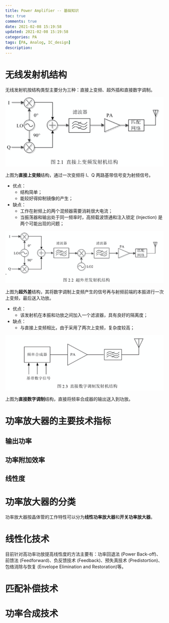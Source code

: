 ```yaml
---
title: Power Amplifier -- 基础知识
toc: true
comments: true
date: 2021-02-08 15:19:58
updated: 2021-02-08 15:19:58
categories: PA
tags: [PA, Analog, IC_design]
description:
---
```


# 无线发射机结构

无线发射机按结构类型主要分为三种：直接上变频、超外插和直接数字调制。

![image-20210219214746388](PA/image-20210219214746388.png)

上图为**直接上变频**结构，通过一次变频将 I、Q 两路基带信号变为射频信号。

- 优点：
  - 结构简单；
  - 能较好得抑制镜像的产生；
- 缺点：
  - 工作在射频上的两个混频器需要消耗很大电流；
  - 当振荡器和输出处于同一频率时，高频载波馈通和注入锁定 (Injection) 是两个可能出现的问题；

![image-20210219215427587](PA/image-20210219215427587.png)

上图为**超外差**结构，其将数字调制上变频产生的信号再与射频前端的本振进行一次上变频，最后送入功放。

- 优点：
  - 该发射机在本振和功放之间加入一个滤波器，具有良好的隔离度；
- 缺点：
  - 与直接上变频相比，由于采用了两次上变频，复杂度较高；



![image-20210219220156205](PA/image-20210219220156205.png)

上图为**直接数字调制**结构，直接将频率合成器的输出送入到功放。

# 功率放大器的主要技术指标

## 输出功率

## 功率附加效率

## 线性度

# 功率放大器的分类

功率放大器按晶体管的工作特性可以分为**线性功率放大器**和**开关功率放大器**。

# 线性化技术

目前针对高功率功放提高线性度的方法主要有：功率回退法 (Power Back-off)、前馈法 (Feedforward)、负反馈技术 (Feedback)、预失真技术 (Predistortion)、包络消除与恢复 (Envelope Elimination and Restoration)等。

# 匹配补偿技术

# 功率合成技术

